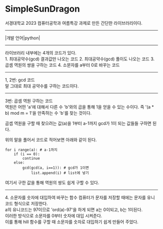 # SimpleSunDragon
서경대학교 2023 컴퓨터공학과 여름특강 과제로 만든 간단한 라이브러리이다.
<hr/>
|개발 언어|python|
<hr/>
라이브러리 내부에는 4개의 코드가 있다.<br>
1. 최대공약수(gcd) 결과값만 나오는 코드
2. 최대공약수(gcd) 풀이도 나오는 코드
3. 곱셈 역원의 쌍을 구하는 코드
4. 소문자를 a부터 0로 바꾸는 코드
<hr/>
1, 2번: gcd 코드<br>
말 그대로 최대 공약수를 구하는 코드이다.

<hr/>
3번: 곱셈 역원 구하는 코드<br>
역원은 어떤 'a'에 대해서 다른 수 'b'와의 곱을 통해 1을 얻을 수 있는 수이다. 즉 '(a * b) mod m = 1'을 만족하는 수 'b'를 찾는 것이다.<br>

곱셉 역원을 구할 때 찾으려는 값(a)을 1부터 a-1까지 gcd가 1이 되는 값들들 구하면 된다.<br>

위의 말을 풀어서 코드로 적어보면 아래와 같이 된다.<br>
```
for i range(a): # a-1까지
    if (i == 0):
        continue
    else:
        gcd(gcd(a, i==1)): # gcd가 1이면
            list.append(i) # list에 넣기
```
여기서 구한 값을 통해 역원의 쌍도 쉽게 구할 수 있다.
<hr/>
4. 소문자를 숫자에 대입하여 바꾸는 함수
컴퓨터가 문자를 저장할 때에는 문자를 유니코드 형식으로 저장한다.<br>
a의 유니코드는 97이므로 'ord(a)-97'을 하게 되면 a는 0이되고, b는 1이된다.<br>
이러한 방식으로 소문자를 0부터 숫자에 대입 시켜준다.<br>
이를 통해 hill 함수를 구할 때 소문자를 숫자로 대입하기 쉽게 만들어 주었다.
